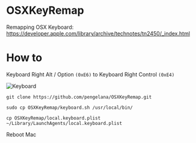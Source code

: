# OSXKeyRemap
Remapping OSX Keyboard: https://developer.apple.com/library/archive/technotes/tn2450/_index.html


# How to

Keyboard Right Alt / Option `(0xE6)` to Keyboard Right Control `(0xE4)`


![Keyboard](https://user-images.githubusercontent.com/787301/62616971-5e723080-b943-11e9-8414-0700c2a90db1.png)


~~~
git clone https://github.com/pengelana/OSXKeyRemap.git

sudo cp OSXKeyRemap/keyboard.sh /usr/local/bin/

cp OSXKeyRemap/local.keyboard.plist ~/Library/LaunchAgents/local.keyboard.plist
~~~

Reboot Mac
